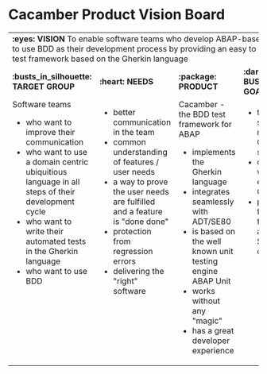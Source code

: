 # Cacamber Product Vision Board

<table style="width:100%">
  <tr>
    <td colspan="4">
        <strong>:eyes: VISION</strong> To enable software teams who develop ABAP-based solution to use BDD as their development process by providing an easy to use BDD test framework based on the Gherkin language
    </td>
  </tr>
  <tr>
    <td>
        <strong>:busts_in_silhouette: TARGET GROUP</strong>
    </td>
    <td>
        <strong>:heart: NEEDS</strong>
    </td>
    <td>
        <strong>:package: PRODUCT</strong>
    </td>
    <td>
        <strong>:dart: BUSINESS GOALS</strong>
    </td>
  </tr>
  <tr>
    <td style="vertical-align: top;">
        Software teams
        <ul>
            <li>who want to improve their communication</li>
            <li>who want to use a domain centric ubiquitious language in all steps of their development cycle</li>
            <li>who want to write their automated tests in the Gherkin language</li>
            <li>who want to use BDD</li>
        </ul>
    </td>
    <td style="vertical-align: top;">
        <ul>
            <li>better communication in the team</li>
            <li>common understanding of features / user needs</li>
            <li>a way to prove the user needs are fulfilled and a feature is "done done"</li>
            <li>protection from regression errors</li>
            <li>delivering the "right" software</li>
        </ul>
    </td>
    <td style="vertical-align: top;">
        Cacamber - the BDD test framework for ABAP
        <ul>
            <li>implements the Gherkin language</li>
            <li>integrates seamlessly with ADT/SE80</li>
            <li>is based on the well known unit testing engine ABAP Unit</li>
            <li>works without any "magic"</li>
            <li>has a great developer experience</li>
        </ul>
    </td>
    <td style="vertical-align: top;">
        <ul>
            <li>this is open source - so maybe 50 Github stars? ;-)</li>
            <li>contributers who help to enhance Cacamber</li>
            <li>positive feedback from users and the SAP community</li>            
        </ul>
    </td>
  </tr>
</table>

